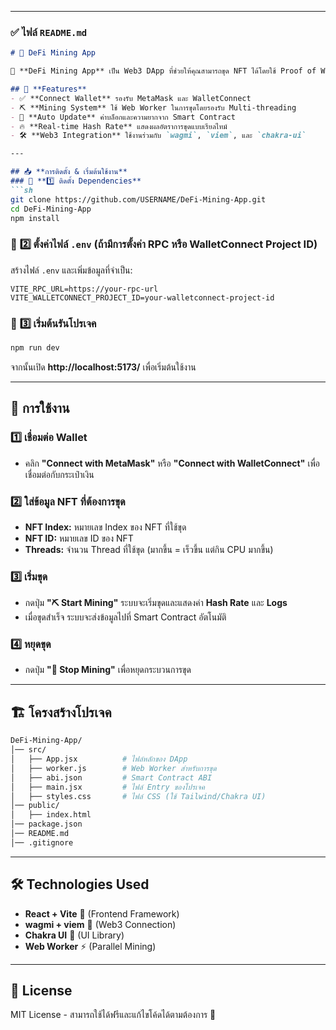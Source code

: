
---

### ✅ **ไฟล์ `README.md`**
```md
# 🚀 DeFi Mining App

🔗 **DeFi Mining App** เป็น Web3 DApp ที่ช่วยให้คุณสามารถขุด NFT ได้โดยใช้ Proof of Work (PoW) บน Blockchain ที่รองรับ smart contract เช่น Ethereum หรือ JBC Chain

## 🌟 **Features**
- ✅ **Connect Wallet** รองรับ MetaMask และ WalletConnect
- ⛏️ **Mining System** ใช้ Web Worker ในการขุดโดยรองรับ Multi-threading
- 🔄 **Auto Update** ค่าบล็อกและความยากจาก Smart Contract
- 🔥 **Real-time Hash Rate** แสดงผลอัตราการขุดแบบเรียลไทม์
- 🛠️ **Web3 Integration** ใช้งานร่วมกับ `wagmi`, `viem`, และ `chakra-ui`

---

## 📥 **การติดตั้ง & เริ่มต้นใช้งาน**
### 🔹 **1️⃣ ติดตั้ง Dependencies**
```sh
git clone https://github.com/USERNAME/DeFi-Mining-App.git
cd DeFi-Mining-App
npm install
```

### 🔹 **2️⃣ ตั้งค่าไฟล์ `.env`** (ถ้ามีการตั้งค่า RPC หรือ WalletConnect Project ID)
สร้างไฟล์ `.env` และเพิ่มข้อมูลที่จำเป็น:
```env
VITE_RPC_URL=https://your-rpc-url
VITE_WALLETCONNECT_PROJECT_ID=your-walletconnect-project-id
```

### 🔹 **3️⃣ เริ่มต้นรันโปรเจค**
```sh
npm run dev
```
จากนั้นเปิด **http://localhost:5173/** เพื่อเริ่มต้นใช้งาน

---

## 🔧 **การใช้งาน**
### 1️⃣ **เชื่อมต่อ Wallet**
- คลิก **"Connect with MetaMask"** หรือ **"Connect with WalletConnect"** เพื่อเชื่อมต่อกับกระเป๋าเงิน

### 2️⃣ **ใส่ข้อมูล NFT ที่ต้องการขุด**
- **NFT Index:** หมายเลข Index ของ NFT ที่ใช้ขุด  
- **NFT ID:** หมายเลข ID ของ NFT  
- **Threads:** จำนวน Thread ที่ใช้ขุด (มากขึ้น = เร็วขึ้น แต่กิน CPU มากขึ้น)

### 3️⃣ **เริ่มขุด**
- กดปุ่ม **"⛏️ Start Mining"** ระบบจะเริ่มขุดและแสดงค่า **Hash Rate** และ **Logs**
- เมื่อขุดสำเร็จ ระบบจะส่งข้อมูลไปที่ Smart Contract อัตโนมัติ  

### 4️⃣ **หยุดขุด**
- กดปุ่ม **"🛑 Stop Mining"** เพื่อหยุดกระบวนการขุด

---

## 🏗 **โครงสร้างโปรเจค**
```sh
DeFi-Mining-App/
│── src/
│   ├── App.jsx          # ไฟล์หลักของ DApp
│   ├── worker.js        # Web Worker สำหรับการขุด
│   ├── abi.json         # Smart Contract ABI
│   ├── main.jsx         # ไฟล์ Entry ของโปรเจค
│   ├── styles.css       # ไฟล์ CSS (ใช้ Tailwind/Chakra UI)
│── public/
│   ├── index.html
│── package.json
│── README.md
│── .gitignore
```

---

## 🛠 **Technologies Used**
- **React + Vite** 🚀 (Frontend Framework)
- **wagmi + viem** 🔗 (Web3 Connection)
- **Chakra UI** 🎨 (UI Library)
- **Web Worker** ⚡ (Parallel Mining)

---

## 📜 **License**
MIT License - สามารถใช้ได้ฟรีและแก้ไขโค้ดได้ตามต้องการ 🚀